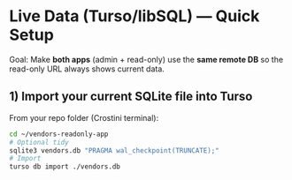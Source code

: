 # Live Data (Turso/libSQL) — Quick Setup


Goal: Make **both apps** (admin + read-only) use the **same remote DB** so the read-only URL always shows current data.


## 1) Import your current SQLite file into Turso
From your repo folder (Crostini terminal):


```bash
cd ~/vendors-readonly-app
# Optional tidy
sqlite3 vendors.db "PRAGMA wal_checkpoint(TRUNCATE);"
# Import
turso db import ./vendors.db
